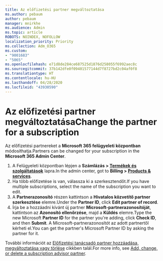 ```yaml
---
title: Az előfizetési partner megváltoztatása
ms.author: pebaum
author: pebaum
manager: mnirkhe
ms.audience: Admin
ms.topic: article
ROBOTS: NOINDEX, NOFOLLOW
localization_priority: Priority
ms.collection: Adm_O365
ms.custom:
- "9001683"
- "5065"
ms.openlocfilehash: e71d8de284ce687525d1876d258055f6992aec8c
ms.sourcegitcommit: 37b142dfe0f09401577144d7f8727bd2c04af0f8
ms.translationtype: HT
ms.contentlocale: hu-HU
ms.lasthandoff: 04/28/2020
ms.locfileid: "43930590"
---
```

# <a name="change-the-partner-for-a-subscription"></a><span data-ttu-id="f8384-102">Az előfizetési partner megváltoztatása</span><span class="sxs-lookup"><span data-stu-id="f8384-102">Change the partner for a subscription</span></span>

<span data-ttu-id="f8384-103">Az előfizetési partnereket a **Microsoft 365 felügyeleti központban** módosíthatja.</span><span class="sxs-lookup"><span data-stu-id="f8384-103">Partners can be changed for your subscription in the **Microsoft 365 Admin Center**.</span></span>

1. <span data-ttu-id="f8384-104">A Felügyeleti központban lépjen a **Számlázás > [Termékek és szolgáltatások](https://go.microsoft.com/fwlink/p/?linkid=842054)** lapra.</span><span class="sxs-lookup"><span data-stu-id="f8384-104">In the admin center, got to **Billing > [Products & services](https://go.microsoft.com/fwlink/p/?linkid=842054)**.</span></span> 
2. <span data-ttu-id="f8384-105">Ha több előfizetése is van, válassza ki a szerkesztendőt.</span><span class="sxs-lookup"><span data-stu-id="f8384-105">If you have multiple subscriptions, select the name of the subscription you want to edit.</span></span> 
3. <span data-ttu-id="f8384-106">A **Partnerazonosító** részen kattintson a **Hivatalos közvetítő partner szerkesztése** elemre.</span><span class="sxs-lookup"><span data-stu-id="f8384-106">Under the **Partner ID**, click **Edit partner of record**.</span></span>
4. <span data-ttu-id="f8384-107">Írja be a hozzáadni kívánt új partner **Microsoft-partnerazonosítóját**, kattintson az **Azonosító ellenőrzése**, majd a **Küldés** elemre.</span><span class="sxs-lookup"><span data-stu-id="f8384-107">Type the new Microsoft **Partner ID** for the partner you're adding, click **Check ID**, and then **Submit**.</span></span> <span data-ttu-id="f8384-108">A Microsoft-partnerazonosítót az adott partnertől kérheti el.</span><span class="sxs-lookup"><span data-stu-id="f8384-108">You can get the partner's Microsoft Partner ID by asking the partner for it.</span></span>

<span data-ttu-id="f8384-109">További információt az [Előfizetési tanácsadó partner hozzáadása, megváltoztatása vagy törlése](https://docs.microsoft.com/microsoft-365/admin/misc/add-partner) cikkben talál.</span><span class="sxs-lookup"><span data-stu-id="f8384-109">For more info, see [Add, change, or delete a subscription advisor partner](https://docs.microsoft.com/microsoft-365/admin/misc/add-partner).</span></span> 
